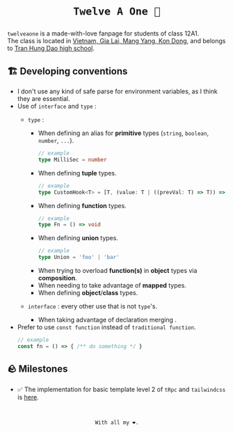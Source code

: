 <div align="center">
  <h1 align="center">

    Twelve A One 🌟

  </h1>
</div>

`twelveaone` is a made-with-love fanpage for students of class 12A1. <br>
The class is located in [Vietnam, Gia Lai, Mang Yang, Kon Dong](https://www.google.com/maps/place/Tr%C6%B0%E1%BB%9Dng+THPT+Tr%E1%BA%A7n+H%C6%B0ng+%C4%90%E1%BA%A1o/@14.0451727,108.2570115,16z/data=!4m5!3m4!1s0x316ebb5a2745dd4d:0xbc885a29ebdd6c99!8m2!3d14.0454509!4d108.2525118?hl=vi-VN), and belongs to
[Tran Hung Dao high school](http://thpttranhungdao.gialai.edu.vn/).

<h2>🏗️ Developing conventions</h2>

- I don't use any kind of safe parse for environment variables, as I think they are essential.
- Use of `interface` and `type` :
  - `type` :
    - When defining an alias for **primitive** types (`string`, `boolean`, `number`, `...`).
      ```ts
      // example
      type MilliSec = number
      ```
    - When defining **tuple** types.
      ```ts
      // example
      type CustomHook<T> = [T, (value: T | ((prevVal: T) => T)) => void]
      ```
    - When defining **function** types.
      ```ts
      // example
      type Fn = () => void
      ```
    - When defining **union** types.
      ```ts
      // example
      type Union = 'foo' | 'bar'
      ```
    - When trying to overload **function(s)** in **object** types via **composition**.
    - When needing to take advantage of **mapped** types.
    - When defining **object**/**class** types.

  - `interface` : every other use that is not `type`'s.
    - When taking advantage of declaration merging
.
- Prefer to use `const function` instead of `traditional function`.
  ```ts
  // example
  const fn = () => { /** do something */ }
  ```

<h2>🪨 Milestones</h2>

- ✅ The implementation for basic template level 2 of `tRpc` and `tailwindcss` is [here](https://github.com/SatouFukumi/twelveaone/tree/21894532b9af2d649e5c042f9b1b80c8693dea1c).

<h2></h2> <!-- put the heading2 here just for the border -->

<div align="center" style="display: flex; width: 100%;">
  <span align="center" style="margin-inline: auto;">

  `With all my ❤️.`

  </span>
</div>
